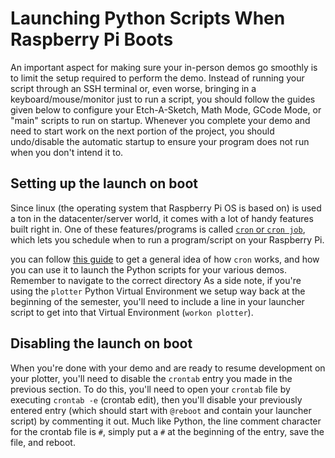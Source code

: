 # Launching Python Scripts When Raspberry Pi Boots

An important aspect for making sure your in-person demos go smoothly is to limit the setup required to perform the demo. Instead of running your script through an SSH terminal or, even worse, bringing in a keyboard/mouse/monitor just to run a script, you should follow the guides given below to configure your Etch-A-Sketch, Math Mode, GCode Mode, or "main" scripts to run on startup. Whenever you complete your demo and need to start work on the next portion of the project, you should undo/disable the automatic startup to ensure your program does not run when you don't intend it to.

## Setting up the launch on boot

Since linux (the operating system that Raspberry Pi OS is based on) is used a ton in the datacenter/server world, it comes with a lot of handy features built right in. One of these features/programs is called [`cron` or `cron job`](https://en.wikipedia.org/wiki/Cron), which lets you schedule when to run a program/script on your Raspberry Pi.

you can follow [this guide](https://www.instructables.com/Raspberry-Pi-Launch-Python-script-on-startup/) to get a general idea of how `cron` works, and how you can use it to launch the Python scripts for your various demos. Remember to navigate to the correct directory As a side note, if you're using the `plotter` Python Virtual Environment we setup way back at the beginning of the semester, you'll need to include a line in your launcher script to get into that Virtual Environment (`workon plotter`).

## Disabling the launch on boot

When you're done with your demo and are ready to resume development on your plotter, you'll need to disable the `crontab` entry you made in the previous section. To do this, you'll need to open your `crontab` file by executing `crontab -e` (crontab edit), then you'll disable your previously entered entry (which should start with `@reboot` and contain your launcher script) by commenting it out. Much like Python, the line comment character for the crontab file is `#`, simply put a `#` at the beginning of the entry, save the file, and reboot.